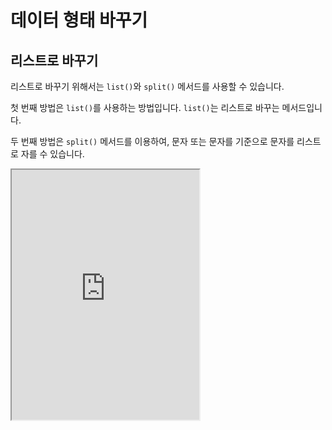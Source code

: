 # 데이터 형태 바꾸기

## 리스트로 바꾸기

리스트로 바꾸기 위해서는 `list()`와 `split()` 메서드를 사용할 수 있습니다.

첫 번째 방법은 `list()`를 사용하는 방법입니다.
`list()`는 리스트로 바꾸는 메서드입니다.

두 번째 방법은 `split()` 메서드를 이용하여, 문자 또는 문자를 기준으로 문자를 리스트로 자를 수 있습니다.

<iframe
  loading="lazy"
  title="Python IDLE Trinket"
  src="https://trinket.io/embed/python3/b8df2e09d4"
  height="400"
/>

## 튜플로 바꾸기

튜플로 바꾸기 위하여 문자를 먼저 리스트로 바꾸고 `tuple()` 메서드를 사용하여 튜플로 전환할 수 있습니다.

<iframe
  loading="lazy"
  title="Python IDLE Trinket"
  src="https://trinket.io/embed/python3/facd314b6c"
  height="400"
/>

## 숫자로 바꾸기

숫자로는 바꾸기 위해서는 `int()`, `float()`, `complex()` 메서드를 사용할 수 있습니다.

만일 문자 안에 있는 문자가 숫자가 아니라면 다음과 같은 결과가 나올 것입니다.

```py
NaN
```

`NaN`은 Not a Number의 약자입니다

<iframe
  loading="lazy"
  title="Python IDLE Trinket"
  src="https://trinket.io/embed/python3/cf87c918cc"
  height="400"
/>

## 불리언으로 바꾸기

불리언으로 바꾸기 위해서는 `bool()` 이라는 메서드를 사용할 수 있습니다.

`bool()`은 Boolean의 약자입니다.

0은 항상 `False`이고 1은 `True`입니다.

<iframe
  loading="lazy"
  title="Python IDLE Trinket"
  src="https://trinket.io/embed/python3/314b0e422c"
  height="400"
/>

## 정리

| 데이터 형태 | 바꾸는 방법                     | 예시                               |
| :---------- | :------------------------------ | :--------------------------------- |
| 튜플        | `tuple()`                       | `tuple(a)`                         |
| 문자        | `str()`                         | `str(a)`                           |
| 리스트      | `list()`, `slpit()`             | `list(a)`, `a.split(" ")`          |
| 숫자        | `int()`, `float()`, `complex()` | `int(a)`, `float(a)`, `complex(a)` |
| 불리언      | `bool()`                        | `bool(a)`                          |
